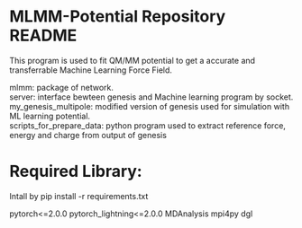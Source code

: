 # MLMM-Potential Repository README

This program is used to fit QM/MM potential to get a accurate and transferrable Machine Learning Force Field. 

mlmm: package of network.  
server: interface bewteen genesis and Machine learning program by socket.  
my_genesis_multipole: modified version of genesis used for simulation with ML learning potential.  
scripts_for_prepare_data: python program used to extract reference force, energy and charge from output of genesis

# Required Library:
Intall by pip install -r requirements.txt

pytorch<=2.0.0
pytorch_lightning<=2.0.0
MDAnalysis
mpi4py
dgl
